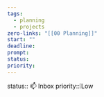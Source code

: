 ```yaml
---
tags:
  - planning
  - projects
zero-links: "[[00 Planning]]"
start: ""
deadline: 
prompt: 
status: 
priority:
---
```


status:: 📫 Inbox
priority::❕Low
  